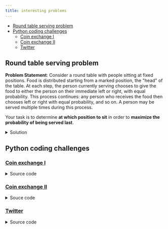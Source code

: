 ```yaml
---
title: interesting problems
---
```


- [Round table serving problem](#round-table-serving-problem)
- [Python coding challenges](#python-coding-challenges)
  - [Coin exchange I](#coin-exchange-i)
  - [Coin exchange II](#coin-exchange-ii)
  - [Twitter](#twitter)

## Round table serving problem

**Problem Statement**: Consider a round table with people sitting at fixed positions. Food is distributed starting from a marked position, the "head" of the table. At each step, the person currently serving chooses to give the food to either the person on their immediate left or right, with equal probability. This process continues: any person who receives the food then chooses left or right with equal probability, and so on. A person may be served multiple times during this process.

Your task is to determine **at which position to sit** in order to **maximize the probability of being served last**.

<details><summary>Solution</summary>

**Notation and Observations**: Let us fix a position at the round table and define the following events:

- **$L$**: the person to the **left** of us is served **before** we are.  
- **$R$**: the person to the **right** of us is served **before** we are.  
- **$\mathcal{L}$**: the **left side** of the table is served **before** the right side.  
- **$\mathcal{R}$**: the **right side** of the table is served **before** the left side.

Note that:

- Eventually, one side must be served before us:

  $$
  \mathbb{P}(L \cup R) = 1
  $$

- $\mathcal{L}$ and $\mathcal{R}$ are disjoint and cover the whole probability space:

  $$
  \mathcal{L} \cap \mathcal{R} = \varnothing, \quad \mathcal{L} \cup \mathcal{R} = \Omega
  $$
  $$
  \Rightarrow \mathbb{P}(\mathcal{L}) + \mathbb{P}(\mathcal{R}) = 1
  $$

- If a side is served before the other side, then the person on that side is served before us:

  $$
  \mathcal{L} \subseteq L, \quad \mathcal{R} \subseteq R
  $$

We want to compute the probability that we are served **last** — that is, both neighbors are served before us:

$$\mathcal{P} := \mathbb{P}(L \cap R)$$

If we plot a graph, we could see that $L \cap R = (L \cap \mathcal{R}) \cup (R \cap \mathcal{L})$ but let's prove it rigorously.
We decompose both $L$ and $R$ using the partition $\mathcal{L} \cup \mathcal{R} = \Omega$:

$$\begin{aligned}
L &= (L \cap \mathcal{L}) \cup (L \cap \mathcal{R}) \\
R &= (R \cap \mathcal{L}) \cup (R \cap \mathcal{R})
\end{aligned}$$

Then:

$$
\begin{aligned}
L \cap R
&= \left[(L \cap \mathcal{R}) \cup (L \cap \mathcal{L})\right]
   \cap \left[(R \cap \mathcal{R}) \cup (R \cap \mathcal{L})\right] \\
&= \left[ (L \cap \mathcal{R}) \cup \mathcal{L} \right]
   \cap \left[ \mathcal{R} \cup (R \cap \mathcal{L}) \right] \\
&= \underbrace{(L \cap \mathcal{R} \cap \mathcal{R})}_{=L \cap \mathcal{R}}
   \cup \underbrace{(L \cap \mathcal{R} \cap R \cap \mathcal{L})}_{=\varnothing}
   \cup \underbrace{(\mathcal{L} \cap \mathcal{R})}_{=\varnothing}
   \cup \underbrace{(\mathcal{L} \cap R \cap \mathcal{L})}_{=R \cap \mathcal{L}} \\
&= (L \cap \mathcal{R}) \cup (R \cap \mathcal{L})
\end{aligned}
$$

$\mathcal{L}$ and $\mathcal{R}$ are disjoint events, so:
$$
\mathbb{P}(L \cap R) = \mathbb{P}(L \cap \mathcal{R}) + \mathbb{P}(R \cap \mathcal{L})
$$

Now apply the **definition of conditional probability** (if $\mathbb{P}(\mathcal{R}) > 0$ and $\mathbb{P}(\mathcal{L}) > 0$):
$$
\mathbb{P}(L \cap \mathcal{R}) = \mathbb{P}(L \mid \mathcal{R}) \cdot \mathbb{P}(\mathcal{R})
$$
$$
\mathbb{P}(R \cap \mathcal{L}) = \mathbb{P}(R \mid \mathcal{L}) \cdot \mathbb{P}(\mathcal{L})
$$

Note that for symmetry, $\mathbb{P}(L \mid \mathcal{R}) = \mathbb{P}(R \mid \mathcal{L})$, so we can write:
$$
p := \mathbb{P}(L \mid \mathcal{R}) = \mathbb{P}(R \mid \mathcal{L})
$$

Then:
$$
\mathbb{P}(L \cap R) = p \cdot \left( \mathbb{P}(\mathcal{R}) + \mathbb{P}(\mathcal{L}) \right) = p
$$
Note how $p$ does not depend on the position we choose at the round table. If the first person served sit on our right, then $\mathbb{P}(R)  = \mathbb{P}(\mathcal{R}) = 1$, and with $p := \mathbb{P}(L \mid \mathcal{R}) = \mathbb{P}(L)$ the equation $\mathbb{P}(L \cap R) = p$ still holds. So we can conclude that the probability of being served last is independent of the position we choose at the round table.

</details>

## Python coding challenges

### [Coin exchange I](https://leetcode.com/problems/coin-change/)

<details>
<summary>Source code</summary>

```python
from typing import List
from functools import lru_cache

class Solution:
    def __init__(self):
        self.memo = {}

    def coinChange2(self, coins: List[int], amount: int) -> int:
         # bottom up
         # coins   1, 2, 7
         # 1    2    3     4       7    8    9  ...  40
         # 1    1    2     2                                  # not this
         # [1]  [2]  [1,2] [2,2]   []                         # but this
        if amount == 0:
            return 0
        coins = sorted(coins)
        largest = coins[-1]

        exchngs = [[] for i in range(amount+1)]  # at i stores the smallest list of coins summing up to i
        for i in range(1,amount+1):
           for coin in coins:
                last_amount = i-coin
                if last_amount < 0:
                   continue
                if last_amount == 0:
                   exchngs[i] = [coin]
                elif len(exchngs[last_amount]) == 0:
                   continue
                if len(exchngs[i]) == 0:
                   exchngs[i] = exchngs[last_amount] + [coin]
                elif len(exchngs[i]) > len(exchngs[last_amount]) + 1:
                   exchngs[i] = exchngs[last_amount] + [coin]

        length = len(exchngs[amount])
        if length == 0:
            return -1

        return length

    def coinChange(self, coins: List[int], amount: int) -> int:
        # top down
        if amount == 0:
            return 0
        res = self.coinChgLst(coins, amount)
        return len(res) if res is not None else -1

    def coinChgLst(self, coins: List[int], amount: int) -> List[int]:
        if amount in self.memo:
            return self.memo[amount]

        best = None  # shortest list of coins summing up to amount
        for coin in coins:

            rem = amount-coin
            if rem == 0:
                self.memo[amount] = [coin]
                return [coin]
            if rem < 0:
                continue
            cand = self.coinChgLst(coins, rem)
            if cand is None:
                continue  # no solution for this amount
            if best is None or len(best) > len(cand):
                best = cand + [coin]

        self.memo[amount] = best
        return best
```

</details>

### [Coin exchange II](https://leetcode.com/problems/coin-change-ii/)

<details>
<summary>Souce code</summary>

```python
class Solution:
    def change(self, amount: int, coins: List[int]) -> int:
        if amount == 0:
            return 1
        coins = sorted(coins, reverse=True)
        exchngs = [0 for i in range(amount+1)]  # at i stores the number of ways to exchange i amount

        for coin in coins:
            for i in range(1,amount+1):
                last_amount = i-coin
                if last_amount < 0:
                   continue
                if last_amount == 0:
                   exchngs[i] += 1
                elif exchngs[last_amount] == 0:
                   continue

                exchngs[i] += exchngs[last_amount]

        return exchngs[amount]
```

</details>

### [Twitter](https://leetcode.com/problems/design-twitter/)

<details>
<summary>Source code</summary>

```python
class Twitter:

    def __init__(self):
        self.tweetsByUsers = defaultdict(deque)  # userID, tweetID
        self.subscripts = defaultdict(set)  # who they are subscribed to
        self.timer = 0
        self.increment = -1  # choose 1 or -1 depending on whether you want to use be memory efficient or time efficient

    def postTweet(self, userId: int, tweetId: int) -> None:
        self.tweetsByUsers[userId].appendleft(tuple((self.timer, tweetId)))
        self.timer += self.increment
        if len(self.tweetsByUsers[userId]) > 10:
            self.tweetsByUsers[userId].pop()

    def getNewsFeed(self, userId: int) -> List[int]:
        if self.increment == 1:
            ret = []  # heapq with maxsize 10, (time, tweetId)
            users = list(self.subscripts[userId]) + [userId]
            for user in users:
                tweets = self.tweetsByUsers[user]
                for tweet in tweets:
                    if len(ret) >= 10:
                        heapq.heappushpop(ret, tweet)
                    else:
                        heapq.heappush(ret, tweet)
            ret = sorted(ret, reverse=True)
            ret = [val[1] for val in ret]
            return ret

        else:
            ret = []  # list with maxsize 10, (time, tweetId)
            users = list(self.subscripts[userId]) + [userId]
            potentialTweets = defaultdict(deque)  # copy of tweetsByUsers, but only for the users we are interested in
            nominees = []  # heapq with the next most recent tweet from each of the users, storing (time, tweetId, userId)
            for user in users:
                potentialTweets[user] = self.tweetsByUsers[user].copy()
                if potentialTweets[user]:
                    heapq.heappush(nominees, potentialTweets[user].popleft() + (user,))

            while nominees:
                _, tweetId, user = heapq.heappop(nominees)
                ret.append(tweetId)
                if potentialTweets[user]:
                    heapq.heappush(nominees, potentialTweets[user].popleft() + (user,))
                if len(ret) == 10:
                    break

            return ret

    def follow(self, followerId: int, followeeId: int) -> None:
        self.subscripts[followerId].add(followeeId)

    def unfollow(self, followerId: int, followeeId: int) -> None:
        self.subscripts[followerId].discard(followeeId)
```

![statistics for method `-1`](python/image.png)

</details>
